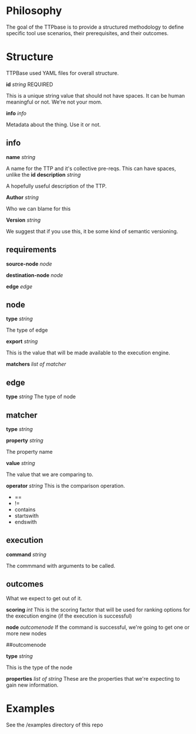 # Philosophy
The goal of the TTPbase is to provide a structured methodology to define specific tool use scenarios, their prerequisites, and their outcomes.

# Structure
TTPBase used YAML files for overall structure.

**id** *string* REQUIRED

This is a unique string value that should not have spaces. It can be human meaningful or not. We're not your mom. 

**info** *info*

Metadata about the thing. Use it or not. 


## info
**name** *string*

A name for the TTP and it's collective pre-reqs. This can have spaces, unlike the **id**
**description** *string*

A hopefully useful description of the TTP.

**Author** *string*

Who we can blame for this

**Version** *string*

We suggest that if you use this, it be some kind of semantic versioning. 

## requirements

**source-node** *node*

**destination-node** *node*

**edge** *edge*

## node
**type** *string*

The type of edge

**export** *string*

This is the value that will be made available to the execution engine.

**matchers** *list of matcher*


## edge
**type** *string*
The type of node

## matcher

**type** *string*

**property** *string*

The property name

**value** *string*

The value that we are comparing to.

**operator** *string*
This is the comparison operation. 
- ==
- !=
- contains
- startswith
- endswith

## execution
**command** *string*

The commmand with arguments to be called. 

## outcomes
What we expect to get out of it. 

**scoring** *int*
This is the scoring factor that will be used for ranking options for the execution engine (if the execution is successful)

**node** *outcomenode*
If the command is successful, we're going to get one or more new nodes

##outcomenode

**type** *string*

This is the type of the node

**properties** *list of string*
These are the properties that we're expecting to gain new information. 





# Examples
See the /examples directory of this repo 